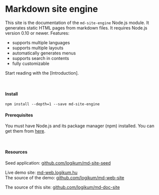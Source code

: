 <!-- ======================================================================
--- Search engine
title:          Home page
keywords:       home page
description:    Home page of md-site-engine documentation site.
--- Menu system
order:          
text:           
hidden:         false
umbel:          false
--- Page properties
id:             
document:       
layout:         layout-2-right
$-right:        right
searchable:     true
======================================================================= -->

# Markdown site engine

This site is the documentation of the `md-site-engine` Node.js module. It
generates static HTML pages from markdown files. It requires Node.js version
0.10 or newer. Features:

* supports multiple languages
* supports multiple layouts
* automatically generates menus
* supports search in contents
* fully customizable

Start reading with the [Introduction].

<p>&nbsp;</p>

#### Install

```
npm install --depth=1 --save md-site-engine
```

#### Prerequisites

You must have Node.js and its package manager (npm) installed. You can get them
from [here](https://nodejs.org/).

<p>&nbsp;</p>

#### Resources

Seed application: [github.com/logikum/md-site-seed](https://github.com/logikum/md-site-seed)

Live demo site: [md-web.logikum.hu](https://md-web.logikum.hu)  
The source of the demo: [github.com/logikum/md-web-site](https://github.com/logikum/md-web-site)

The source of this site: [github.com/logikum/md-doc-site](https://github.com/logikum/md-doc-site)

<p>&nbsp;</p>
